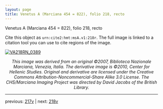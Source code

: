 ```yaml
---
layout: page
title: Venetus A (Marciana 454 = 822), folio 218, recto
---
```


Venetus A (Marciana 454 = 822), folio 218, recto

Cite this object as `urn:cite2:hmt:msA.v1:218r`.  The full image is linked to a citation tool you can use to cite regions of the image.

[![VA218RN_0389](http://www.homermultitext.org/iipsrv?IIIF=/project/homer/pyramidal/deepzoom/hmt/vaimg/2017a/VA218RN_0389.tif/full/800,/0/default.jpg)](http://www.homermultitext.org/ict2/?urn=urn:cite2:hmt:vaimg.2017a:VA218RN_0389) 

<p style="text-align: center; font-style: italic;">This image was derived from an original ©2007, Biblioteca Nazionale Marciana, Venezia, Italia. The derivative image is ©2010, Center for Hellenic Studies. Original and derivative are licensed under the Creative Commons Attribution-Noncommercial-Share Alike 3.0 License. The CHS/Marciana Imaging Project was directed by David Jacobs of the British Library.</p>

---

previous: [217v](../217v/) | next: [218v](../218v/)